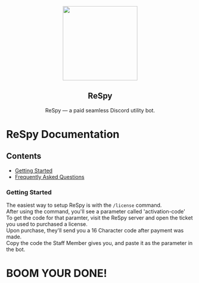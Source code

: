 <div align="center">
    <img src="https://cdn.discordapp.com/icons/1032763361806536805/7475550d0be2cd987ad6c0c0555005ec.webp?size=56" height="200" width="200">
    <h2>ReSpy</h2>
    <p align="center">
	<p>ReSpy — a paid seamless Discord utility bot.</p>
        </a> </p>
    </p>
</div>

# ReSpy Documentation
## Contents
* [Getting Started](#getting-started)
* [Frequently Asked Questions](#frequently-asked-questions)

### Getting Started
The easiest way to setup ReSpy is with the `/license` command.<br/>
After using the command, you'll see a parameter called 'activation-code'<br/>
To get the code for that paramter, visit the ReSpy server and open the ticket you used to purchased a license.</br>
Upon purchase, they'll send you a 16 Character code after payment was made. <br/>
Copy the code the Staff Member gives you, and paste it as the parameter in the bot.</br>

# BOOM YOUR DONE!

